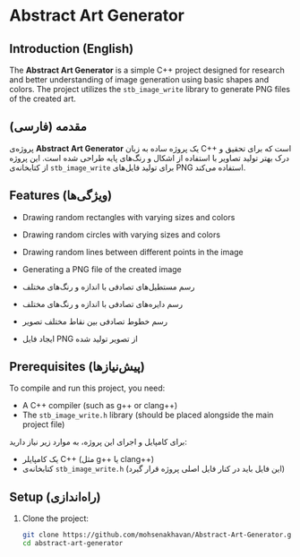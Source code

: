 # Abstract Art Generator


## Introduction (English)

The **Abstract Art Generator** is a simple C++ project designed for research and better understanding of image generation using basic shapes and colors. The project utilizes the `stb_image_write` library to generate PNG files of the created art.

## مقدمه (فارسی)

پروژه‌ی **Abstract Art Generator** یک پروژه ساده به زبان C++ است که برای تحقیق و درک بهتر تولید تصاویر با استفاده از اشکال و رنگ‌های پایه طراحی شده است. این پروژه از کتابخانه‌ی `stb_image_write` برای تولید فایل‌های PNG استفاده می‌کند.

## Features (ویژگی‌ها)

- Drawing random rectangles with varying sizes and colors
- Drawing random circles with varying sizes and colors
- Drawing random lines between different points in the image
- Generating a PNG file of the created image

- رسم مستطیل‌های تصادفی با اندازه و رنگ‌های مختلف
- رسم دایره‌های تصادفی با اندازه و رنگ‌های مختلف
- رسم خطوط تصادفی بین نقاط مختلف تصویر
- ایجاد فایل PNG از تصویر تولید شده

## Prerequisites (پیش‌نیازها)

To compile and run this project, you need:

- A C++ compiler (such as g++ or clang++)
- The `stb_image_write.h` library (should be placed alongside the main project file)

برای کامپایل و اجرای این پروژه، به موارد زیر نیاز دارید:

- یک کامپایلر C++ (مثل g++ یا clang++)
- کتابخانه‌ی `stb_image_write.h` (این فایل باید در کنار فایل اصلی پروژه قرار گیرد)

## Setup (راه‌اندازی)

1. Clone the project:

   ```sh
   git clone https://github.com/mohsenakhavan/Abstract-Art-Generator.git
   cd abstract-art-generator
